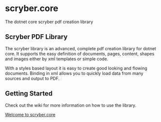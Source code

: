# scryber.core
The dotnet core scryber pdf creation library

## Scryber PDF Library

The scryber library is an advanced, complete pdf creation library for dotnet core. 
It supports the easy definition of documents, pages, content, shapes and images either by xml templates or simple code. 

With a styles based layout it is easy to create good looking and flowing documents. 
Binding in xml allows you to quickly load data from many sources and output to PDF. 


## Getting Started

Check out the wiki for more information on how to use the library.

[Welcome to scryber.core](https://github.com/richard-scryber/scryber.core/wiki/Welcome-to-the-scryber.core-wiki%21)
